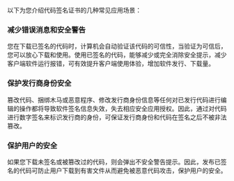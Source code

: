 以下为您介绍代码签名证书的几种常见应用场景：

### 减少错误消息和安全警告
您在下载已签名的代码时，计算机会自动验证该代码的可信性，当验证为可信后，您可以放心下载和使用。使用已签名的代码，能够减少或完全消除安全提示，减少客户端软件运行报错，可有效提升客户端使用体验，增加软件发行、下载量。

### 保护发行商身份安全
篡改代码、捆绑木马或恶意程序、修改发行商身份信息等任何对已发行代码进行编辑的操作都将导致软件签名信息失效，失去相应安全应用授权。因此，通过对代码进行数字签名来标识发行商的身份，可保证发行商身份和代码在签名之后不被非法篡改。

### 保护用户的安全
如果您下载未签名或被篡改过的代码，则会弹出不安全警告提示。因此，发布已签名的代码可防止用户下载到有害文件从而避免被恶意代码攻击，保护用户的安全。

